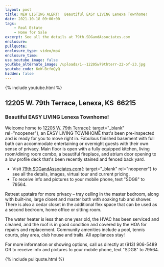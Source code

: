 ```yaml
---
layout: post
title: NEW LISTING ALERT!  Beautiful EASY LIVING Lenexa Townhome!
date: 2021-10-18 09:00:00
tags:
    - Real Estate
    - Home for Sale
excerpt: See all the details at 79th.SDGandAssociates.com
enclosure:
pullquote:
enclosure_type: video/mp4
enclosure_time:
use_youtube_image: false
youtube_alternate_image: /uploads/1--12205w79thterr-22-of-23.jpg
youtube_code: 6oW-BcfoQyQ
hidden: false
---
```

{% include youtube.html %}

## 12205 W. 79th Terrace, Lenexa, KS&nbsp; 66215

### Beautiful EASY LIVING Lenexa Townhome\!

Welcome home to [12205 W. 79th Terrace](http://79th.SDGandAssociates.com){: target="_blank" rel="noopener"}, an EASY LIVING TOWNHOME that's been pre-inspected and is ready for you to move right in. Fabulous finished basement with full bath can accommodate entertaining or overnight guests with their own sense of privacy. Main floor is open with a fully equipped kitchen, living room/dining room combo, a beautiful fireplace, and atrium door opening to a low profile deck that's been recently stained and fenced back yard.

* Visit [79th.SDGandAssociates.com](http://79th.SDGandAssociates.com){: target="_blank" rel="noopener"} to see all the details, images, virtual tour and current pricing.
* To receive info and pictures to your mobile phone, text "SDG8" to 79564.

Retreat upstairs for more privacy – tray ceiling in the master bedroom, along with built-ins, large closet and master bath with soaking tub and shower. There is also a cedar closet in the additional flex space that can be used as a second bedroom, home office or sitting room.

The water heater is less than one year old, the HVAC has been serviced and cleaned, and the roof is in good condition and covered by the HOA for repairs and replacement. Community amenities include a pool, tennis courts, play area, club house and trails. All appliances stay\!

For more information or showing options, call us directly at (913) 906-5489 OR to receive info and pictures to your mobile phone, text "SDG8" to 79564.

{% include pullquote.html %}
